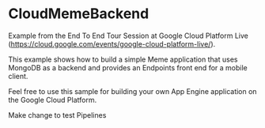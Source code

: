 CloudMemeBackend
================

Example from the End To End Tour Session at Google Cloud Platform Live (https://cloud.google.com/events/google-cloud-platform-live/). 

This example shows how to build a simple Meme application that uses MongoDB as a backend and provides an Endpoints front end for a mobile client. 

Feel free to use this sample for building your own App Engine application on the Google Cloud Platform. 

Make change to test Pipelines
